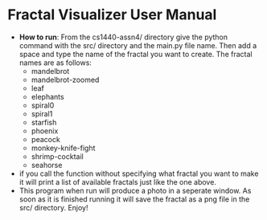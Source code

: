 # Fractal Visualizer User Manual

*   **How to run**: From the cs1440-assn4/ directory give the python command with the src/ directory and the main.py file name. Then add a space and type the name of the fractal you want to create. The fractal names are as follows:
    * mandelbrot
    * mandelbrot-zoomed
    * leaf
    * elephants
    * spiral0
    * spiral1
    * starfish
    * phoenix
    * peacock
    * monkey-knife-fight
    * shrimp-cocktail
    * seahorse
* if you call the function without specifying what fractal you want to make it will print a list of available fractals just like the one above. 
* This program when run will produce a photo in a seperate window. As soon as it is finished running it will save the fractal as a png file in the src/ directory. 
Enjoy!